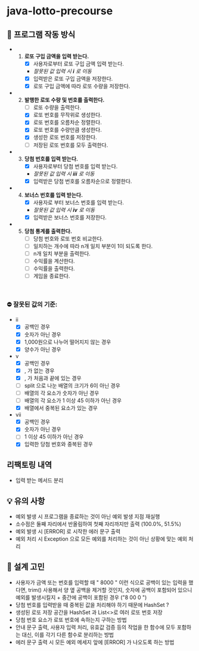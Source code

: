 # java-lotto-precourse
## 📜 프로그램 작동 방식
* 1. **로또 구입 금액을 입력 받는다.**
     - [x] 사용자로부터 로또 구입 금액 입력 받는다.
     -  _잘못된 값 입력 시 **i** 로 이동_
     - [x] 입력받은 로또 구입 금액을 저장한다.
     - [x] 로또 구입 금액에 따라 로또 수량을 저장한다.

* 2. **발행한 로또 수량 및 번호를 출력한다.**
     - [ ] 로또 수량을 출력한다.
     - [x] 로또 번호를 무작위로 생성한다.
     - [x] 로또 번호를 오름차순 정렬한다.
     - [x] 로또 번호를 수량만큼 생성한다.
     - [x] 생성한 로또 번호를 저장한다.
     - [ ] 저장된 로또 번호를 모두 출력한다.

* 3. **당첨 번호를 입력 받는다.**
     - [x] 사용자로부터 당첨 번호를 입력 받는다.
     -  _잘못된 값 입력 시 **iii** 로 이동_
     - [x] 입력받은 당첨 번호를 오름차순으로 정렬한다.

* 4. **보너스 번호를 입력 받는다.**
     - [x] 사용자로 부터 보너스 번호를 입력 받는다.
     - _잘못된 값 입력 시 **iv** 로 이동_
     - [x] 입력받은 보너스 번호를 저장한다.

* 5. **당첨 통계를 출력한다.**
     - [ ] 당첨 번호와 로또 번호 비교한다.
     - [ ] 일치하는 개수에 따라 n개 일치 부분이 1이 되도록 한다.
     - [ ] n개 일치 부분을 출력한다.
     - [ ] 수익률을 계산한다.
     - [ ] 수익률을 출력한다.
     - [ ] 게임을 종료한다.

<br>

### ⛔ 잘못된 값의 기준:
- ii
  - [x] 공백인 경우
  - [x] 숫자가 아닌 경우
  - [x] 1,000원으로 나누어 떨어지지 않는 경우
  - [x] 양수가 아닌 경우
- v
  - [x] 공백인 경우
  - [x] , 가 없는 경우
  - [x] , 가 처음과 끝에 있는 경우
  - [ ] split 으로 나눈 배열의 크기가 6이 아닌 경우
  - [ ] 배열의 각 요소가 숫자가 아닌 경우
  - [ ] 배열의 각 요소가 1 이상 45 이하가 아닌 경우
  - [x] 배열에서 중복된 요소가 있는 경우
- vii
  - [x] 공백인 경우
  - [x] 숫자가 아닌 경우
  - [ ] 1 이상 45 이하가 아닌 경우
  - [x] 입력한 당첨 번호와 중복된 경우

## 리팩토링 내역
- 입력 받는 메서드 분리
 
## 💡 유의 사항
- 예외 발생 시 프로그램을 종료하는 것이 아닌 예외 발생 지점 재실행
- 소수점은 둘째 자리에서 반올림하여 첫째 자리까지만 출력 (100.0%, 51.5%)
- 예외 발생 시 [ERROR] 로 시작한 에러 문구 출력
- 예외 처리 시 Exception 으로 모든 예외를 처리하는 것이 아닌 상황에 맞는 예외 처리


## 🤔 설계 고민
- 사용자가 금액 또는 번호를 입력할 때 " 8000   " 이런 식으로 공백이 있는 입력을 했다면, trim() 사용해서 양 옆 공백을 제거할 것인지, 숫자에 공백이 포함되어 있으니 예외를 발생시킬지 + 중간에 공백이 포함된 경우 ("8 00   0  ")
- 당첨 번호를 입력받을 때 중복된 값을 처리해야 하기 때문에 HashSet ?
- 생성된 로또 저장 공간을 HashSet 과 List<>로 여러 로또 번호 저장
- 당첨 번호 요소가 로또 번호에 속하는지 구하는 방법
- 안내 문구 출력, 사용자 입력 처리, 유효값 검증 등의 작업을 한 함수에 모두 포함하는 대신, 이를 각기 다른 함수로 분리하는 방법
- 에러 문구 출력 시 모든 예외 메세지 앞에 [ERROR] 가 나오도록 하는 방법